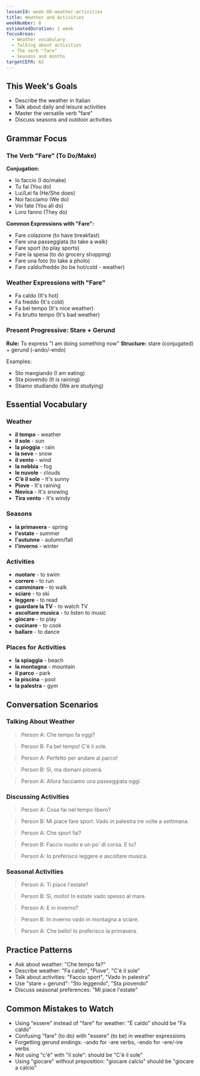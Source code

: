 ```yaml
---
lessonId: week-08-weather-activities
title: Weather and Activities
weekNumber: 8
estimatedDuration: 1 week
focusAreas:
  - Weather vocabulary
  - Talking about activities
  - The verb "fare"
  - Seasons and months
targetCEFR: A2
---
```


## This Week's Goals

- Describe the weather in Italian
- Talk about daily and leisure activities
- Master the versatile verb "fare"
- Discuss seasons and outdoor activities

## Grammar Focus

### The Verb "Fare" (To Do/Make)

**Conjugation:**
- Io faccio (I do/make)
- Tu fai (You do)
- Lui/Lei fa (He/She does)
- Noi facciamo (We do)
- Voi fate (You all do)
- Loro fanno (They do)

**Common Expressions with "Fare":**
- Fare colazione (to have breakfast)
- Fare una passeggiata (to take a walk)
- Fare sport (to play sports)
- Fare la spesa (to do grocery shopping)
- Fare una foto (to take a photo)
- Fare caldo/freddo (to be hot/cold - weather)

### Weather Expressions with "Fare"

- Fa caldo (It's hot)
- Fa freddo (It's cold)
- Fa bel tempo (It's nice weather)
- Fa brutto tempo (It's bad weather)

### Present Progressive: Stare + Gerund

**Rule:** To express "I am doing something now"
**Structure:** stare (conjugated) + gerund (-ando/-endo)

Examples:
- Sto mangiando (I am eating)
- Sta piovendo (It is raining)
- Stiamo studiando (We are studying)

## Essential Vocabulary

### Weather
- **il tempo** - weather
- **il sole** - sun
- **la pioggia** - rain
- **la neve** - snow
- **il vento** - wind
- **la nebbia** - fog
- **le nuvole** - clouds
- **C'è il sole** - It's sunny
- **Piove** - It's raining
- **Nevica** - It's snowing
- **Tira vento** - It's windy

### Seasons
- **la primavera** - spring
- **l'estate** - summer
- **l'autunno** - autumn/fall
- **l'inverno** - winter

### Activities
- **nuotare** - to swim
- **correre** - to run
- **camminare** - to walk
- **sciare** - to ski
- **leggere** - to read
- **guardare la TV** - to watch TV
- **ascoltare musica** - to listen to music
- **giocare** - to play
- **cucinare** - to cook
- **ballare** - to dance

### Places for Activities
- **la spiaggia** - beach
- **la montagna** - mountain
- **il parco** - park
- **la piscina** - pool
- **la palestra** - gym

## Conversation Scenarios

### Talking About Weather

> Person A: Che tempo fa oggi?

> Person B: Fa bel tempo! C'è il sole.

> Person A: Perfetto per andare al parco!

> Person B: Sì, ma domani pioverà.

> Person A: Allora facciamo una passeggiata oggi.

### Discussing Activities

> Person A: Cosa fai nel tempo libero?

> Person B: Mi piace fare sport. Vado in palestra tre volte a settimana.

> Person A: Che sport fai?

> Person B: Faccio nuoto e un po' di corsa. E tu?

> Person A: Io preferisco leggere e ascoltare musica.

### Seasonal Activities

> Person A: Ti piace l'estate?

> Person B: Sì, molto! In estate vado spesso al mare.

> Person A: E in inverno?

> Person B: In inverno vado in montagna a sciare.

> Person A: Che bello! Io preferisco la primavera.

## Practice Patterns

- Ask about weather: "Che tempo fa?"
- Describe weather: "Fa caldo", "Piove", "C'è il sole"
- Talk about activities: "Faccio sport", "Vado in palestra"
- Use "stare + gerund": "Sto leggendo", "Sta piovendo"
- Discuss seasonal preferences: "Mi piace l'estate"

## Common Mistakes to Watch

- Using "essere" instead of "fare" for weather: "È caldo" should be "Fa caldo"
- Confusing "fare" (to do) with "essere" (to be) in weather expressions
- Forgetting gerund endings: -ando for -are verbs, -endo for -ere/-ire verbs
- Not using "c'è" with "il sole": should be "C'è il sole"
- Using "giocare" without preposition: "giocare calcio" should be "giocare a calcio"
